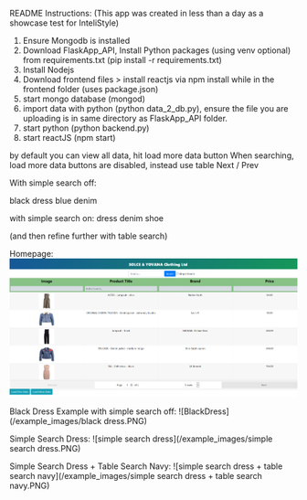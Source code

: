 README Instructions:
(This app was created in less than a day as a showcase test for InteliStyle)

1) Ensure Mongodb is installed
2) Download FlaskApp_API, Install Python packages (using venv optional) from requirements.txt (pip install -r requirements.txt)
3) Install Nodejs 
4) Download frontend files > install reactjs via npm install while in the frontend folder (uses package.json)
5) start mongo database (mongod)
6) import data with python (python data_2_db.py), ensure the file you are uploading is in same directory as FlaskApp_API folder.
7) start python (python backend.py)
8) start reactJS (npm start)


by default you can view all data, hit load more data button
When searching, load more data buttons are disabled, instead use table Next / Prev


With simple search off:

black dress
blue denim

with simple search on:
dress
denim
shoe

(and then refine further with table search)

Homepage:
![homepage](/example_images/homepage.PNG)


Black Dress Example with simple search off:
![BlackDress](/example_images/black dress.PNG)


Simple Search Dress:
![simple search dress](/example_images/simple search dress.PNG)

Simple Search Dress + Table Search Navy:
![simple search dress + table search navy](/example_images/simple search dress + table search navy.PNG)



